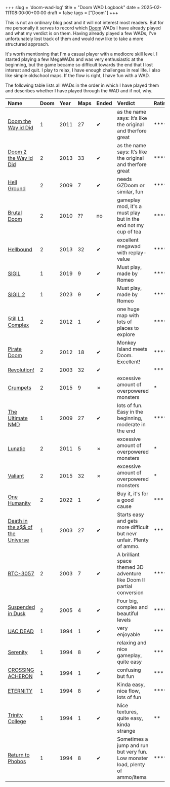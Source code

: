 +++
slug = 'doom-wad-log'
title = "Doom WAD Logbook"
date = 2025-02-11T08:00:00+00:00
draft = false
tags = ["Doom"]
+++

This is not an ordinary blog post and it will not interest most readers. But for me personally it serves to record which [Doom](/playing-doom-in-2024/) WADs I have already played and what my verdict is on them. Having already played a few WADs, I've unfortunately lost track of them and would now like to take a more structured approach. 

It's worth mentioning that I'm a casual player with a mediocre skill level. I started playing a few MegaWADs and was very enthusiastic at the beginning, but the game became so difficult towards the end that I lost interest and quit. I play to relax, I have enough challenges in real life. I also like simple oldschool maps. If the flow is right, I have fun with a WAD.

The following table lists all WADs in the order in which I have played them and describes whether I have played through the WAD and if not, why. 

| Name  | Doom | Year | Maps | Ended | Verdict | Rating |
| :---- | :--- | :--- |:--- | :------- | :------ | :----- |
|[Doom the Way id Did](https://doomwiki.org/wiki/Doom_the_Way_id_Did)| 1 | 2011 | 27 | ✔ | as the name says: It’s like the original and therfore great | \*\*\*\* |
|[Doom 2 the Way id Did](https://doomwiki.org/wiki/Doom_2_the_Way_id_Did)| 2 | 2013 | 33 | ✔ | as the name says: It’s like the original and therfore great | \*\*\*\* |
|[Hell Ground](https://www.doomworld.com/idgames/levels/doom2/Ports/g-i/hg)| 2 | 2009 | 7 | ✔ | needs GZDoom or similar, fun | \*\*\*\* |
|[Brutal Doom](https://www.moddb.com/mods/brutal-doom)| 2 | 2010 | ?? | no | gameplay mod, it's a must play but in the end not my cup of tea | \*\*\*\* |
|[Hellbound](https://www.doomworld.com/files/file/17259-hellbound/)| 2 | 2013 | 32 | ✔ | excellent megawad with replay-value | \*\*\*\*\* |
|[SIGIL](https://romero.com/sigil)| 1 | 2019 | 9 | ✔ | Must play, made by Romeo  | \*\*\*\* |
|[SIGIL 2](https://romero.com/sigil)| 1 | 2023 | 9 | ✔ | Must play, made by Romeo  | \*\*\*\* |
|[5till L1 Complex](https://www.doomworld.com/idgames/levels/doom2/Ports/0-9/5l1c)| 2 | 2012 | 1 | ✔ | one huge map with lots of places to explore | \*\*\*\* |
|[Pirate Doom](https://www.moddb.com/mods/pirate-doom)| 2 | 2012 | 18 | ✔ | Monkey Island meets Doom. Excellent! | \*\*\*\*\* |
|[Revolution!](https://www.doomworld.com/idgames/levels/doom2/megawads/tvr)| 2 | 2003 | 32 | ✔ | | \*\*\* |
|[Crumpets](https://www.doomworld.com/idgames/levels/doom2/Ports/a-c/crumpets)| 2 | 2015 | 9 | ✗ | excessive amount of overpowered monsters | \* |
|[The Ultimate NMD](https://www.doomworld.com/idgames/levels/doom/megawads/nmdu)| 1 | 2009 | 27 | ✔ | lots of fun. Easy in the beginning, moderate in the end | \*\*\*\* |
|[Lunatic](https://www.doomworld.com/idgames/levels/doom2/Ports/j-l/lunatic)| 2 | 2011 | 5 | ✗ | excessive amount of overpowered monsters | \* |
|[Valiant](https://www.doomworld.com/idgames/levels/doom2/Ports/megawads/valiant)| 2 | 2015 | 32 | ✗ | excessive amount of overpowered monsters | \* |
|[One Humanity](https://romero.com/shop/p/onehumanity)| 2 | 2022 | 1 | ✔ | Buy it, it's for a good cause | \*\*\* |
|[Death in the a$$ of the Universe](https://www.doomworld.com/idgames/levels/doom/megawads/niveles)| 1 | 2003 | 27 | ✔ | Starts easy and gets more difficult but nevr unfair. Plenty of ammo. | \*\*\* |
|[RTC-3057](https://doomwiki.org/wiki/RTC-3057) | 2 | 2003 | 7 | ✔ | A brilliant space themed 3D adventure like Doom II partial conversion | \*\*\*\*\* |
|[Suspended in Dusk](https://www.doomworld.com/idgames/levels/doom2/s-u/sid) | 2| 2005 | 4 | ✔ | Four big, complex and beautiful levels | \*\*\*\* |
|[UAC DEAD](https://www.doomworld.com/idgames/index.php?id=420) | 1 | 1994 | 1 | ✔ | very enjoyable | \*\*\* |
|[Serenity](https://www.doomworld.com/idgames/index.php?id=1033) | 1 | 1994 | 8 | ✔ | relaxing and nice gameplay, quite easy | \*\*\* |
|[CROSSING ACHERON](https://www.doomworld.com/idgames/levels/doom/a-c/acheron) | 1 | 1994 | 1 | ✔ | confusing but fun | \*\*\* |
|[ETERNITY](https://www.doomworld.com/idgames/levels/doom/d-f/eternity) | 1 | 1994 | 8 | ✔ | Kinda easy, nice flow, lots of fun | \*\*\*\* |
|[Trinity College](https://www.doomworld.com/idgames/themes/university/trinity2) | 1 | 1994 | 1 | ✔ | Nice textures, quite easy, kinda strange | \*\* |
|[Return to Phobos](https://www.doomworld.com/idgames/index.php?id=690) | 1 | 1994 | 8 | ✔ | Sometimes a jump and run but very fun. Low monster load, plenty of ammo/items | \*\*\*\* |
